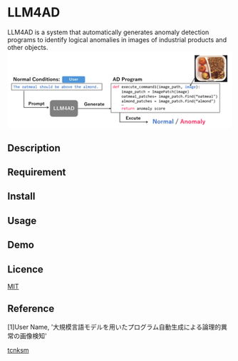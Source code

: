 # LLM4AD
LLM4AD is a system that automatically generates anomaly detection programs to identify logical anomalies in images of industrial products and other objects.
![概要図](.asset/teaser.png)

## Description


## Requirement

## Install

## Usage

## Demo

## Licence

[MIT](https://github.com/tcnksm/tool/blob/master/LICENCE)

## Reference
[1]User Name, '大規模言語モデルを用いたプログラム自動生成による論理的異常の画像検知'

[tcnksm](https://github.com/tcnksm)